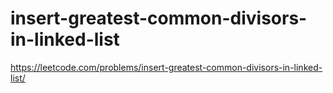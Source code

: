 # insert-greatest-common-divisors-in-linked-list

https://leetcode.com/problems/insert-greatest-common-divisors-in-linked-list/
